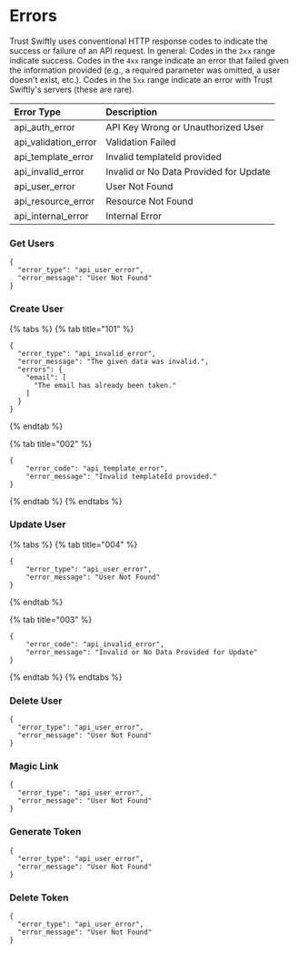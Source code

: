# Errors

 Trust Swiftly uses conventional HTTP response codes to indicate the success or failure of an API request. In general: Codes in the `2xx` range indicate success. Codes in the `4xx` range indicate an error that failed given the information provided \(e.g., a required parameter was omitted, a user doesn't exist, etc.\). Codes in the `5xx` range indicate an error with Trust Swiftly's servers \(these are rare\).

| **Error** Type | **Description** |
| :--- | :--- |
| api\_auth\_error | API Key Wrong or Unauthorized User |
| api\_validation\_error | Validation Failed |
| api\_template\_error | Invalid templateId provided |
| api\_invalid\_error | Invalid or No Data Provided for Update |
| api\_user\_error | User Not Found |
| api\_resource\_error | Resource Not Found |
| api\_internal\_error | Internal Error |

### Get Users

```http
{
  "error_type": "api_user_error",
  "error_message": "User Not Found"
}
```

### Create User

{% tabs %}
{% tab title="101" %}
```http
{
  "error_type": "api_invalid_error",
  "error_message": "The given data was invalid.",
  "errors": {
    "email": [
      "The email has already been taken."
    ]
  }
}
```
{% endtab %}

{% tab title="002" %}
```
{
    "error_code": "api_template_error",
    "error_message": "Invalid templateId provided."
}
```
{% endtab %}
{% endtabs %}

### Update User

{% tabs %}
{% tab title="004" %}
```http
{
    "error_type": "api_user_error",
    "error_message": "User Not Found"
}
```
{% endtab %}

{% tab title="003" %}
```
{
    "error_code": "api_invalid_error",
    "error_message": "Invalid or No Data Provided for Update"
}
```
{% endtab %}
{% endtabs %}

### Delete User

```http
{
  "error_type": "api_user_error",
  "error_message": "User Not Found"
}
```

### Magic Link

```http
{
  "error_type": "api_user_error",
  "error_message": "User Not Found"
}
```

### Generate Token

```http
{
  "error_type": "api_user_error",
  "error_message": "User Not Found"
}
```

### Delete Token

```http
{
  "error_type": "api_user_error",
  "error_message": "User Not Found"
}
```



